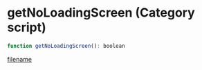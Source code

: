# getNoLoadingScreen (Category script)

```js
function getNoLoadingScreen(): boolean
```

[filename](getNoLoadingScreen_m.md ':include')